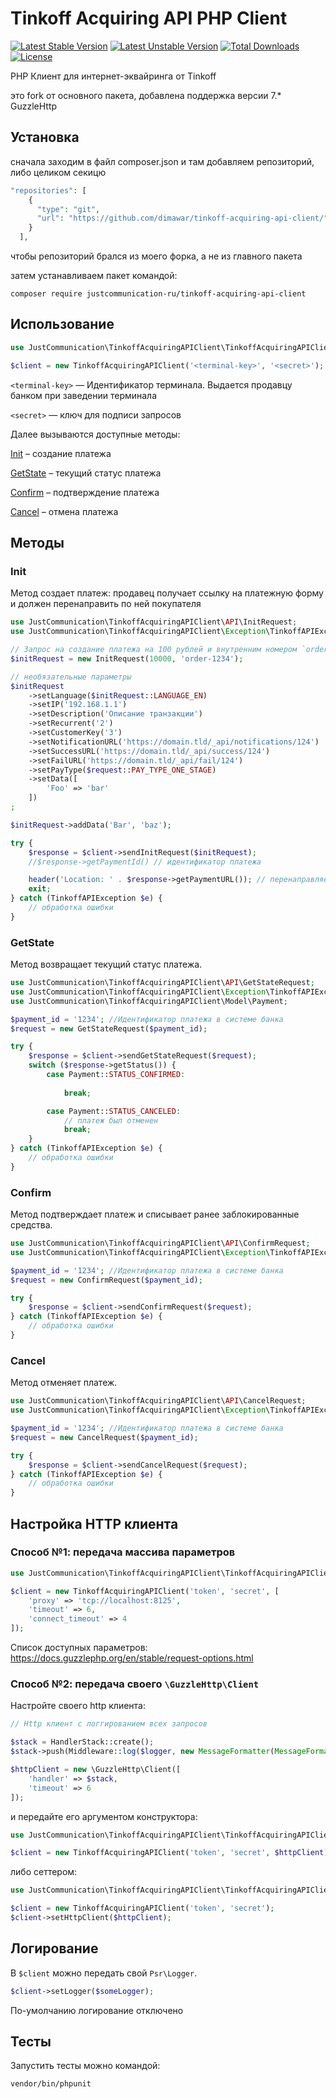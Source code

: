 # Tinkoff Acquiring API PHP Client

[![Latest Stable Version](https://poser.pugx.org/justcommunication-ru/tinkoff-acquiring-api-client/v)](//packagist.org/packages/justcommunication-ru/tinkoff-acquiring-api-client)
[![Latest Unstable Version](http://poser.pugx.org/justcommunication-ru/tinkoff-acquiring-api-client/v/unstable)](https://packagist.org/packages/justcommunication-ru/tinkoff-acquiring-api-client)
[![Total Downloads](https://poser.pugx.org/justcommunication-ru/tinkoff-acquiring-api-client/downloads)](//packagist.org/packages/justcommunication-ru/tinkoff-acquiring-api-client)
[![License](http://poser.pugx.org/justcommunication-ru/tinkoff-acquiring-api-client/license)](https://packagist.org/packages/justcommunication-ru/tinkoff-acquiring-api-client) 

PHP Клиент для интернет-эквайринга от Tinkoff

это fork от основного пакета, добавлена поддержка версии 7.* GuzzleHttp

## Установка

сначала заходим в файл composer.json и там добавляем репозиторий, либо целиком секицю

```php
"repositories": [
    {
      "type": "git",
      "url": "https://github.com/dimawar/tinkoff-acquiring-api-client/"
    }
  ],
```

чтобы репозиторий брался из моего форка, а не из главного пакета

затем устанавливаем пакет командой:

`composer require justcommunication-ru/tinkoff-acquiring-api-client`

## Использование

```php
use JustCommunication\TinkoffAcquiringAPIClient\TinkoffAcquiringAPIClient;

$client = new TinkoffAcquiringAPIClient('<terminal-key>', '<secret>');
```

`<terminal-key>` — Идентификатор терминала. Выдается продавцу банком при заведении терминала

`<secret>` — ключ для подписи запросов

Далее вызываются доступные методы:

[Init](#Init) – создание платежа

[GetState](#GetState) – текущий статус платежа

[Confirm](#Confirm) – подтверждение платежа

[Cancel](#Cancel) – отмена платежа

## Методы

### Init

Метод создает платеж: продавец получает ссылку на платежную форму и должен перенаправить по ней покупателя

```php
use JustCommunication\TinkoffAcquiringAPIClient\API\InitRequest;
use JustCommunication\TinkoffAcquiringAPIClient\Exception\TinkoffAPIException;

// Запрос на создание платежа на 100 рублей и внутренним номером `order-1234`
$initRequest = new InitRequest(10000, 'order-1234');

// необязательные параметры
$initRequest
    ->setLanguage($initRequest::LANGUAGE_EN)
    ->setIP('192.168.1.1')
    ->setDescription('Описание транзакции')
    ->setRecurrent('2')
    ->setCustomerKey('3')
    ->setNotificationURL('https://domain.tld/_api/notifications/124')
    ->setSuccessURL('https://domain.tld/_api/success/124')
    ->setFailURL('https://domain.tld/_api/fail/124')
    ->setPayType($request::PAY_TYPE_ONE_STAGE)
    ->setData([
        'Foo' => 'bar'
    ])
;

$initRequest->addData('Bar', 'baz');

try {
    $response = $client->sendInitRequest($initRequest);
    //$response->getPaymentId() // идентификатор платежа

    header('Location: ' . $response->getPaymentURL()); // перенаправляем пользователя на страницу оплаты
    exit;
} catch (TinkoffAPIException $e) {
    // обработка ошибки
}
```

### GetState

Метод возвращает текущий статус платежа.

```php
use JustCommunication\TinkoffAcquiringAPIClient\API\GetStateRequest;
use JustCommunication\TinkoffAcquiringAPIClient\Exception\TinkoffAPIException;
use JustCommunication\TinkoffAcquiringAPIClient\Model\Payment;

$payment_id = '1234'; //Идентификатор платежа в системе банка
$request = new GetStateRequest($payment_id);

try {
    $response = $client->sendGetStateRequest($request);
    switch ($response->getStatus()) {
        case Payment::STATUS_CONFIRMED:
            
            break;

        case Payment::STATUS_CANCELED:
            // платеж был отменен
            break;
    }   
} catch (TinkoffAPIException $e) {
    // обработка ошибки
}
```

### Confirm

Метод подтверждает платеж и списывает ранее заблокированные средства.

```php
use JustCommunication\TinkoffAcquiringAPIClient\API\ConfirmRequest;
use JustCommunication\TinkoffAcquiringAPIClient\Exception\TinkoffAPIException;

$payment_id = '1234'; //Идентификатор платежа в системе банка
$request = new ConfirmRequest($payment_id);

try {
    $response = $client->sendConfirmRequest($request);
} catch (TinkoffAPIException $e) {
    // обработка ошибки
}
```

### Cancel

Метод отменяет платеж.

```php
use JustCommunication\TinkoffAcquiringAPIClient\API\CancelRequest;
use JustCommunication\TinkoffAcquiringAPIClient\Exception\TinkoffAPIException;

$payment_id = '1234'; //Идентификатор платежа в системе банка
$request = new CancelRequest($payment_id);

try {
    $response = $client->sendCancelRequest($request);
} catch (TinkoffAPIException $e) {
    // обработка ошибки
}
```

## Настройка HTTP клиента

### Способ №1: передача массива параметров

```php
use JustCommunication\TinkoffAcquiringAPIClient\TinkoffAcquiringAPIClient;

$client = new TinkoffAcquiringAPIClient('token', 'secret', [
    'proxy' => 'tcp://localhost:8125',
    'timeout' => 6,
    'connect_timeout' => 4
]);
```

Список доступных параметров: https://docs.guzzlephp.org/en/stable/request-options.html

### Способ №2: передача своего `\GuzzleHttp\Client`

Настройте своего http клиента:

```php
// Http клиент с логгированием всех запросов

$stack = HandlerStack::create();
$stack->push(Middleware::log($logger, new MessageFormatter(MessageFormatter::DEBUG)));

$httpClient = new \GuzzleHttp\Client([
    'handler' => $stack,
    'timeout' => 6
]);
```

и передайте его аргументом конструктора:

```php
use JustCommunication\TinkoffAcquiringAPIClient\TinkoffAcquiringAPIClient;

$client = new TinkoffAcquiringAPIClient('token', 'secret', $httpClient);
```

либо сеттером:

```php
use JustCommunication\TinkoffAcquiringAPIClient\TinkoffAcquiringAPIClient;

$client = new TinkoffAcquiringAPIClient('token', 'secret');
$client->setHttpClient($httpClient);
```

## Логирование

В `$client` можно передать свой `Psr\Logger`.

```php
$client->setLogger($someLogger);
```

По-умолчанию логирование отключено

## Тесты

Запустить тесты можно командой:

`vendor/bin/phpunit`
